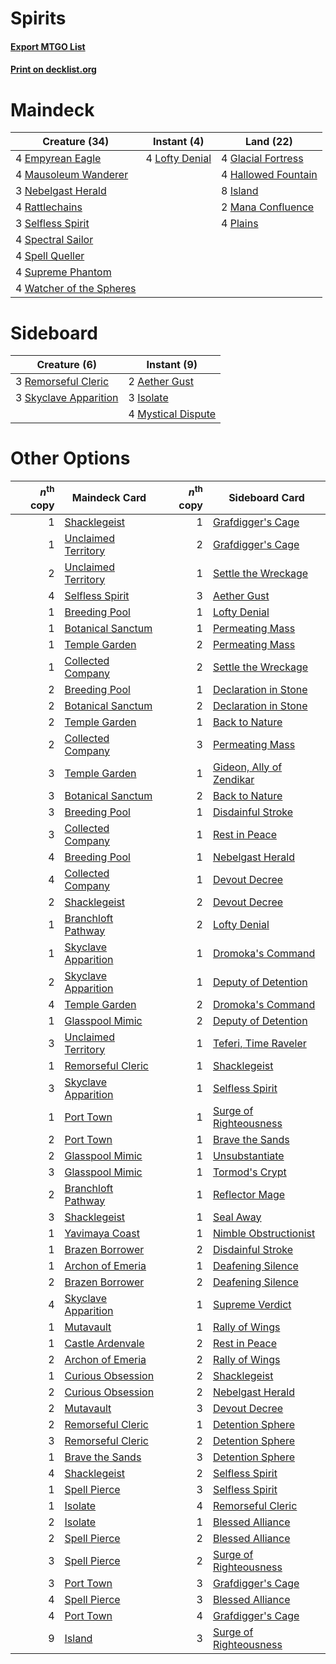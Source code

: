 # Spirits

#### [Export MTGO List](../collection/Spirits/Spirits.txt)
#### [Print on decklist.org](http://decklist.org/?deckmain=4%09Empyrean%20Eagle%0A4%09Glacial%20Fortress%0A4%09Hallowed%20Fountain%0A8%09Island%0A4%09Lofty%20Denial%0A2%09Mana%20Confluence%0A4%09Mausoleum%20Wanderer%0A3%09Nebelgast%20Herald%0A4%09Plains%0A4%09Rattlechains%0A3%09Selfless%20Spirit%0A4%09Spectral%20Sailor%0A4%09Spell%20Queller%0A4%09Supreme%20Phantom%0A4%09Watcher%20of%20the%20Spheres&deckside=2%09Aether%20Gust%0A3%09Isolate%0A4%09Mystical%20Dispute%0A3%09Remorseful%20Cleric%0A3%09Skyclave%20Apparition)
# Maindeck

|                                           Creature (34)                                           |                                       Instant (4)                                       |                                          Land (22)                                          |
|---------------------------------------------------------------------------------------------------|-----------------------------------------------------------------------------------------|---------------------------------------------------------------------------------------------|
|4 [Empyrean Eagle](http://gatherer.wizards.com/Pages/Card/Details.aspx?multiverseid=466962)        |4 [Lofty Denial](http://gatherer.wizards.com/Pages/Card/Details.aspx?multiverseid=485379)|4 [Glacial Fortress](http://gatherer.wizards.com/Pages/Card/Details.aspx?multiverseid=190562)|
|4 [Mausoleum Wanderer](http://gatherer.wizards.com/Pages/Card/Details.aspx?multiverseid=414364)    |                                                                                         |4 [Hallowed Fountain](http://gatherer.wizards.com/Pages/Card/Details.aspx?multiverseid=97071)|
|3 [Nebelgast Herald](http://gatherer.wizards.com/Pages/Card/Details.aspx?multiverseid=414366)      |                                                                                         |8 [Island](http://gatherer.wizards.com/Pages/Card/Details.aspx?multiverseid=439857)          |
|4 [Rattlechains](http://gatherer.wizards.com/Pages/Card/Details.aspx?multiverseid=409824)          |                                                                                         |2 [Mana Confluence](http://gatherer.wizards.com/Pages/Card/Details.aspx?multiverseid=409573) |
|3 [Selfless Spirit](http://gatherer.wizards.com/Pages/Card/Details.aspx?multiverseid=414332)       |                                                                                         |4 [Plains](http://gatherer.wizards.com/Pages/Card/Details.aspx?multiverseid=439856)          |
|4 [Spectral Sailor](http://gatherer.wizards.com/Pages/Card/Details.aspx?multiverseid=466830)       |                                                                                         |                                                                                             |
|4 [Spell Queller](http://gatherer.wizards.com/Pages/Card/Details.aspx?multiverseid=414494)         |                                                                                         |                                                                                             |
|4 [Supreme Phantom](http://gatherer.wizards.com/Pages/Card/Details.aspx?multiverseid=447212)       |                                                                                         |                                                                                             |
|4 [Watcher of the Spheres](http://gatherer.wizards.com/Pages/Card/Details.aspx?multiverseid=485550)|                                                                                         |                                                                                             |


# Sideboard

|                                          Creature (6)                                          |                                         Instant (9)                                         |
|------------------------------------------------------------------------------------------------|---------------------------------------------------------------------------------------------|
|3 [Remorseful Cleric](http://gatherer.wizards.com/Pages/Card/Details.aspx?multiverseid=447169)  |2 [Aether Gust](http://gatherer.wizards.com/Pages/Card/Details.aspx?multiverseid=466796)     |
|3 [Skyclave Apparition](http://gatherer.wizards.com/Pages/Card/Details.aspx?multiverseid=495603)|3 [Isolate](http://gatherer.wizards.com/Pages/Card/Details.aspx?multiverseid=447153)         |
|                                                                                                |4 [Mystical Dispute](http://gatherer.wizards.com/Pages/Card/Details.aspx?multiverseid=473020)|


# Other Options

|*n*<sup>th</sup> copy|                                        Maindeck Card                                         |*n*<sup>th</sup> copy|                                          Sideboard Card                                           |
|--------------------:|----------------------------------------------------------------------------------------------|--------------------:|---------------------------------------------------------------------------------------------------|
|                    1|[Shacklegeist](http://gatherer.wizards.com/Pages/Card/Details.aspx?multiverseid=488252)       |                    1|[Grafdigger's Cage](http://gatherer.wizards.com/Pages/Card/Details.aspx?multiverseid=278452)       |
|                    1|[Unclaimed Territory](http://gatherer.wizards.com/Pages/Card/Details.aspx?multiverseid=435419)|                    2|[Grafdigger's Cage](http://gatherer.wizards.com/Pages/Card/Details.aspx?multiverseid=278452)       |
|                    2|[Unclaimed Territory](http://gatherer.wizards.com/Pages/Card/Details.aspx?multiverseid=435419)|                    1|[Settle the Wreckage](http://gatherer.wizards.com/Pages/Card/Details.aspx?multiverseid=435186)     |
|                    4|[Selfless Spirit](http://gatherer.wizards.com/Pages/Card/Details.aspx?multiverseid=414332)    |                    3|[Aether Gust](http://gatherer.wizards.com/Pages/Card/Details.aspx?multiverseid=466796)             |
|                    1|[Breeding Pool](http://gatherer.wizards.com/Pages/Card/Details.aspx?multiverseid=97088)       |                    1|[Lofty Denial](http://gatherer.wizards.com/Pages/Card/Details.aspx?multiverseid=485379)            |
|                    1|[Botanical Sanctum](http://gatherer.wizards.com/Pages/Card/Details.aspx?multiverseid=417817)  |                    1|[Permeating Mass](http://gatherer.wizards.com/Pages/Card/Details.aspx?multiverseid=414467)         |
|                    1|[Temple Garden](http://gatherer.wizards.com/Pages/Card/Details.aspx?multiverseid=405112)      |                    2|[Permeating Mass](http://gatherer.wizards.com/Pages/Card/Details.aspx?multiverseid=414467)         |
|                    1|[Collected Company](http://gatherer.wizards.com/Pages/Card/Details.aspx?multiverseid=394519)  |                    2|[Settle the Wreckage](http://gatherer.wizards.com/Pages/Card/Details.aspx?multiverseid=435186)     |
|                    2|[Breeding Pool](http://gatherer.wizards.com/Pages/Card/Details.aspx?multiverseid=97088)       |                    1|[Declaration in Stone](http://gatherer.wizards.com/Pages/Card/Details.aspx?multiverseid=409750)    |
|                    2|[Botanical Sanctum](http://gatherer.wizards.com/Pages/Card/Details.aspx?multiverseid=417817)  |                    2|[Declaration in Stone](http://gatherer.wizards.com/Pages/Card/Details.aspx?multiverseid=409750)    |
|                    2|[Temple Garden](http://gatherer.wizards.com/Pages/Card/Details.aspx?multiverseid=405112)      |                    1|[Back to Nature](http://gatherer.wizards.com/Pages/Card/Details.aspx?multiverseid=208284)          |
|                    2|[Collected Company](http://gatherer.wizards.com/Pages/Card/Details.aspx?multiverseid=394519)  |                    3|[Permeating Mass](http://gatherer.wizards.com/Pages/Card/Details.aspx?multiverseid=414467)         |
|                    3|[Temple Garden](http://gatherer.wizards.com/Pages/Card/Details.aspx?multiverseid=405112)      |                    1|[Gideon, Ally of Zendikar](http://gatherer.wizards.com/Pages/Card/Details.aspx?multiverseid=401897)|
|                    3|[Botanical Sanctum](http://gatherer.wizards.com/Pages/Card/Details.aspx?multiverseid=417817)  |                    2|[Back to Nature](http://gatherer.wizards.com/Pages/Card/Details.aspx?multiverseid=208284)          |
|                    3|[Breeding Pool](http://gatherer.wizards.com/Pages/Card/Details.aspx?multiverseid=97088)       |                    1|[Disdainful Stroke](http://gatherer.wizards.com/Pages/Card/Details.aspx?multiverseid=420705)       |
|                    3|[Collected Company](http://gatherer.wizards.com/Pages/Card/Details.aspx?multiverseid=394519)  |                    1|[Rest in Peace](http://gatherer.wizards.com/Pages/Card/Details.aspx?multiverseid=442021)           |
|                    4|[Breeding Pool](http://gatherer.wizards.com/Pages/Card/Details.aspx?multiverseid=97088)       |                    1|[Nebelgast Herald](http://gatherer.wizards.com/Pages/Card/Details.aspx?multiverseid=414366)        |
|                    4|[Collected Company](http://gatherer.wizards.com/Pages/Card/Details.aspx?multiverseid=394519)  |                    1|[Devout Decree](http://gatherer.wizards.com/Pages/Card/Details.aspx?multiverseid=466767)           |
|                    2|[Shacklegeist](http://gatherer.wizards.com/Pages/Card/Details.aspx?multiverseid=488252)       |                    2|[Devout Decree](http://gatherer.wizards.com/Pages/Card/Details.aspx?multiverseid=466767)           |
|                    1|[Branchloft Pathway](http://gatherer.wizards.com/Pages/Card/Details.aspx?multiverseid=491909) |                    2|[Lofty Denial](http://gatherer.wizards.com/Pages/Card/Details.aspx?multiverseid=485379)            |
|                    1|[Skyclave Apparition](http://gatherer.wizards.com/Pages/Card/Details.aspx?multiverseid=495603)|                    1|[Dromoka's Command](http://gatherer.wizards.com/Pages/Card/Details.aspx?multiverseid=394558)       |
|                    2|[Skyclave Apparition](http://gatherer.wizards.com/Pages/Card/Details.aspx?multiverseid=495603)|                    1|[Deputy of Detention](http://gatherer.wizards.com/Pages/Card/Details.aspx?multiverseid=457309)     |
|                    4|[Temple Garden](http://gatherer.wizards.com/Pages/Card/Details.aspx?multiverseid=405112)      |                    2|[Dromoka's Command](http://gatherer.wizards.com/Pages/Card/Details.aspx?multiverseid=394558)       |
|                    1|[Glasspool Mimic](http://gatherer.wizards.com/Pages/Card/Details.aspx?multiverseid=491688)    |                    2|[Deputy of Detention](http://gatherer.wizards.com/Pages/Card/Details.aspx?multiverseid=457309)     |
|                    3|[Unclaimed Territory](http://gatherer.wizards.com/Pages/Card/Details.aspx?multiverseid=435419)|                    1|[Teferi, Time Raveler](http://gatherer.wizards.com/Pages/Card/Details.aspx?multiverseid=461148)    |
|                    1|[Remorseful Cleric](http://gatherer.wizards.com/Pages/Card/Details.aspx?multiverseid=447169)  |                    1|[Shacklegeist](http://gatherer.wizards.com/Pages/Card/Details.aspx?multiverseid=488252)            |
|                    3|[Skyclave Apparition](http://gatherer.wizards.com/Pages/Card/Details.aspx?multiverseid=495603)|                    1|[Selfless Spirit](http://gatherer.wizards.com/Pages/Card/Details.aspx?multiverseid=414332)         |
|                    1|[Port Town](http://gatherer.wizards.com/Pages/Card/Details.aspx?multiverseid=410046)          |                    1|[Surge of Righteousness](http://gatherer.wizards.com/Pages/Card/Details.aspx?multiverseid=394720)  |
|                    2|[Port Town](http://gatherer.wizards.com/Pages/Card/Details.aspx?multiverseid=410046)          |                    1|[Brave the Sands](http://gatherer.wizards.com/Pages/Card/Details.aspx?multiverseid=420677)         |
|                    2|[Glasspool Mimic](http://gatherer.wizards.com/Pages/Card/Details.aspx?multiverseid=491688)    |                    1|[Unsubstantiate](http://gatherer.wizards.com/Pages/Card/Details.aspx?multiverseid=414374)          |
|                    3|[Glasspool Mimic](http://gatherer.wizards.com/Pages/Card/Details.aspx?multiverseid=491688)    |                    1|[Tormod's Crypt](http://gatherer.wizards.com/Pages/Card/Details.aspx?multiverseid=389723)          |
|                    2|[Branchloft Pathway](http://gatherer.wizards.com/Pages/Card/Details.aspx?multiverseid=491909) |                    1|[Reflector Mage](http://gatherer.wizards.com/Pages/Card/Details.aspx?multiverseid=407667)          |
|                    3|[Shacklegeist](http://gatherer.wizards.com/Pages/Card/Details.aspx?multiverseid=488252)       |                    1|[Seal Away](http://gatherer.wizards.com/Pages/Card/Details.aspx?multiverseid=442919)               |
|                    1|[Yavimaya Coast](http://gatherer.wizards.com/Pages/Card/Details.aspx?multiverseid=129810)     |                    1|[Nimble Obstructionist](http://gatherer.wizards.com/Pages/Card/Details.aspx?multiverseid=430729)   |
|                    1|[Brazen Borrower](http://gatherer.wizards.com/Pages/Card/Details.aspx?multiverseid=473001)    |                    2|[Disdainful Stroke](http://gatherer.wizards.com/Pages/Card/Details.aspx?multiverseid=420705)       |
|                    1|[Archon of Emeria](http://gatherer.wizards.com/Pages/Card/Details.aspx?multiverseid=495594)   |                    1|[Deafening Silence](http://gatherer.wizards.com/Pages/Card/Details.aspx?multiverseid=472972)       |
|                    2|[Brazen Borrower](http://gatherer.wizards.com/Pages/Card/Details.aspx?multiverseid=473001)    |                    2|[Deafening Silence](http://gatherer.wizards.com/Pages/Card/Details.aspx?multiverseid=472972)       |
|                    4|[Skyclave Apparition](http://gatherer.wizards.com/Pages/Card/Details.aspx?multiverseid=495603)|                    1|[Supreme Verdict](http://gatherer.wizards.com/Pages/Card/Details.aspx?multiverseid=438776)         |
|                    1|[Mutavault](http://gatherer.wizards.com/Pages/Card/Details.aspx?multiverseid=370733)          |                    1|[Rally of Wings](http://gatherer.wizards.com/Pages/Card/Details.aspx?multiverseid=460954)          |
|                    1|[Castle Ardenvale](http://gatherer.wizards.com/Pages/Card/Details.aspx?multiverseid=473200)   |                    2|[Rest in Peace](http://gatherer.wizards.com/Pages/Card/Details.aspx?multiverseid=442021)           |
|                    2|[Archon of Emeria](http://gatherer.wizards.com/Pages/Card/Details.aspx?multiverseid=495594)   |                    2|[Rally of Wings](http://gatherer.wizards.com/Pages/Card/Details.aspx?multiverseid=460954)          |
|                    1|[Curious Obsession](http://gatherer.wizards.com/Pages/Card/Details.aspx?multiverseid=439692)  |                    2|[Shacklegeist](http://gatherer.wizards.com/Pages/Card/Details.aspx?multiverseid=488252)            |
|                    2|[Curious Obsession](http://gatherer.wizards.com/Pages/Card/Details.aspx?multiverseid=439692)  |                    2|[Nebelgast Herald](http://gatherer.wizards.com/Pages/Card/Details.aspx?multiverseid=414366)        |
|                    2|[Mutavault](http://gatherer.wizards.com/Pages/Card/Details.aspx?multiverseid=370733)          |                    3|[Devout Decree](http://gatherer.wizards.com/Pages/Card/Details.aspx?multiverseid=466767)           |
|                    2|[Remorseful Cleric](http://gatherer.wizards.com/Pages/Card/Details.aspx?multiverseid=447169)  |                    1|[Detention Sphere](http://gatherer.wizards.com/Pages/Card/Details.aspx?multiverseid=460139)        |
|                    3|[Remorseful Cleric](http://gatherer.wizards.com/Pages/Card/Details.aspx?multiverseid=447169)  |                    2|[Detention Sphere](http://gatherer.wizards.com/Pages/Card/Details.aspx?multiverseid=460139)        |
|                    1|[Brave the Sands](http://gatherer.wizards.com/Pages/Card/Details.aspx?multiverseid=420677)    |                    3|[Detention Sphere](http://gatherer.wizards.com/Pages/Card/Details.aspx?multiverseid=460139)        |
|                    4|[Shacklegeist](http://gatherer.wizards.com/Pages/Card/Details.aspx?multiverseid=488252)       |                    2|[Selfless Spirit](http://gatherer.wizards.com/Pages/Card/Details.aspx?multiverseid=414332)         |
|                    1|[Spell Pierce](http://gatherer.wizards.com/Pages/Card/Details.aspx?multiverseid=425876)       |                    3|[Selfless Spirit](http://gatherer.wizards.com/Pages/Card/Details.aspx?multiverseid=414332)         |
|                    1|[Isolate](http://gatherer.wizards.com/Pages/Card/Details.aspx?multiverseid=447153)            |                    4|[Remorseful Cleric](http://gatherer.wizards.com/Pages/Card/Details.aspx?multiverseid=447169)       |
|                    2|[Isolate](http://gatherer.wizards.com/Pages/Card/Details.aspx?multiverseid=447153)            |                    1|[Blessed Alliance](http://gatherer.wizards.com/Pages/Card/Details.aspx?multiverseid=414302)        |
|                    2|[Spell Pierce](http://gatherer.wizards.com/Pages/Card/Details.aspx?multiverseid=425876)       |                    2|[Blessed Alliance](http://gatherer.wizards.com/Pages/Card/Details.aspx?multiverseid=414302)        |
|                    3|[Spell Pierce](http://gatherer.wizards.com/Pages/Card/Details.aspx?multiverseid=425876)       |                    2|[Surge of Righteousness](http://gatherer.wizards.com/Pages/Card/Details.aspx?multiverseid=394720)  |
|                    3|[Port Town](http://gatherer.wizards.com/Pages/Card/Details.aspx?multiverseid=410046)          |                    3|[Grafdigger's Cage](http://gatherer.wizards.com/Pages/Card/Details.aspx?multiverseid=278452)       |
|                    4|[Spell Pierce](http://gatherer.wizards.com/Pages/Card/Details.aspx?multiverseid=425876)       |                    3|[Blessed Alliance](http://gatherer.wizards.com/Pages/Card/Details.aspx?multiverseid=414302)        |
|                    4|[Port Town](http://gatherer.wizards.com/Pages/Card/Details.aspx?multiverseid=410046)          |                    4|[Grafdigger's Cage](http://gatherer.wizards.com/Pages/Card/Details.aspx?multiverseid=278452)       |
|                    9|[Island](http://gatherer.wizards.com/Pages/Card/Details.aspx?multiverseid=439857)             |                    3|[Surge of Righteousness](http://gatherer.wizards.com/Pages/Card/Details.aspx?multiverseid=394720)  |

